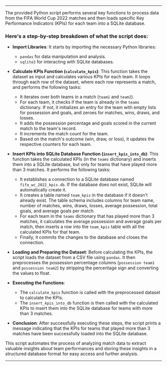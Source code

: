 ---

The provided Python script performs several key functions to process data from the FIFA World Cup 2022 matches and then loads specific Key Performance Indicators (KPIs) for each team into a SQLite database.

### Here's a step-by-step breakdown of what the script does:

- **Import Libraries**: It starts by importing the necessary Python libraries:
  - `pandas` for data manipulation and analysis.
  - `sqlite3` for interacting with SQLite databases.

- **Calculate KPIs Function (`calculate_kpis`)**: This function takes the dataset as input and calculates various KPIs for each team. It loops through each row of the dataset, where each row represents a match, and performs the following tasks:
  - It iterates over both teams in a match (`team1` and `team2`).
  - For each team, it checks if the team is already in the `teams` dictionary. If not, it initializes an entry for the team with empty lists for possession and goals, and zeroes for matches, wins, draws, and losses.
  - It adds the possession percentage and goals scored in the current match to the team's record.
  - It increments the match count for the team.
  - Based on the match's outcome (win, draw, or loss), it updates the respective counters for each team.

- **Insert KPIs into SQLite Database Function (`insert_kpis_into_db`)**: This function takes the calculated KPIs (in the `teams` dictionary) and inserts them into a SQLite database, but only for teams that have played more than 3 matches. It performs the following tasks:
  - It establishes a connection to a SQLite database named `fifa_wc_2022_kpis.db`. If the database does not exist, SQLite will automatically create it.
  - It creates a table named `team_kpis` in the database if it doesn't already exist. The table schema includes columns for team name, number of matches, wins, draws, losses, average possession, total goals, and average goals per match.
  - For each team in the `teams` dictionary that has played more than 3 matches, it calculates the average possession and average goals per match, then inserts a row into the `team_kpis` table with all the calculated KPIs for that team.
  - Finally, it commits the changes to the database and closes the connection.

- **Loading and Preparing the Dataset**: Before calculating the KPIs, the script loads the dataset from a CSV file using `pandas`. It then preprocesses the possession percentage columns (`possession team1` and `possession team2`) by stripping the percentage sign and converting the values to float.

- **Executing the Functions**:
  - The `calculate_kpis` function is called with the preprocessed dataset to calculate the KPIs.
  - The `insert_kpis_into_db` function is then called with the calculated KPIs to insert them into the SQLite database for teams with more than 3 matches.

- **Conclusion**: After successfully executing these steps, the script prints a message indicating that the KPIs for teams that played more than 3 matches have been successfully loaded into the SQLite database.

This script automates the process of analyzing match data to extract valuable insights about team performances and storing these insights in a structured database format for easy access and further analysis.

---